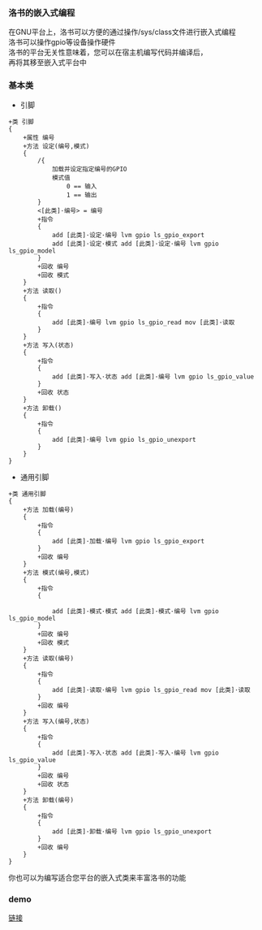 ### 洛书的嵌入式编程
在GNU平台上，洛书可以方便的通过操作/sys/class文件进行嵌入式编程<br>
洛书可以操作gpio等设备操作硬件<br>
洛书的平台无关性意味着，您可以在宿主机编写代码并编译后，<br>
再将其移至嵌入式平台中

### 基本类
+ 引脚

```
+类 引脚
{
    +属性 编号
    +方法 设定(编号,模式)
    {
        /{
            加载并设定指定编号的GPIO
            模式值 
                0 == 输入
                1 == 输出 
        }
        <[此类]·编号> = 编号
        +指令
        {
            add [此类]·设定·编号 lvm gpio ls_gpio_export
            add [此类]·设定·模式 add [此类]·设定·编号 lvm gpio ls_gpio_model
        }
        +回收 编号
        +回收 模式
    }
    +方法 读取()
    {
        +指令
        {
            add [此类]·编号 lvm gpio ls_gpio_read mov [此类]·读取
        }
    }
    +方法 写入(状态)
    {
        +指令
        {
            add [此类]·写入·状态 add [此类]·编号 lvm gpio ls_gpio_value
        }
        +回收 状态
    }
    +方法 卸载()
    {
        +指令
        {
            add [此类]·编号 lvm gpio ls_gpio_unexport
        }
    }
}
```
+ 通用引脚

```
+类 通用引脚
{
    +方法 加载(编号)
    {
        +指令
        {
            add [此类]·加载·编号 lvm gpio ls_gpio_export
        }
        +回收 编号
    }
    +方法 模式(编号,模式)
    {
        +指令
        {
            
            add [此类]·模式·模式 add [此类]·模式·编号 lvm gpio ls_gpio_model
        }
        +回收 编号
        +回收 模式
    }
    +方法 读取(编号)
    {
        +指令
        {
            add [此类]·读取·编号 lvm gpio ls_gpio_read mov [此类]·读取
        }
        +回收 编号
    }
    +方法 写入(编号,状态)
    {
        +指令
        {
            add [此类]·写入·状态 add [此类]·写入·编号 lvm gpio ls_gpio_value
        }
        +回收 编号
        +回收 状态
    }
    +方法 卸载(编号)
    {
        +指令
        {
            add [此类]·卸载·编号 lvm gpio ls_gpio_unexport
        }
        +回收 编号
    }
}
```
你也可以为编写适合您平台的嵌入式类来丰富洛书的功能

### demo
[链接](https://gitee.com/chen-chaochen/lpk/tree/expand/Demo/%E7%89%A9%E8%81%94%E7%BD%91-%E6%99%BA%E8%83%BD%E5%AE%B6%E5%B1%85%E9%9B%8F%E5%BD%A2)